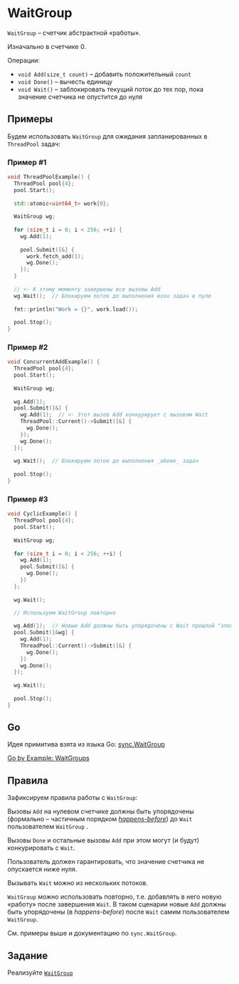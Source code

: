 # WaitGroup

`WaitGroup` – счетчик абстрактной «работы».

Изначально в счетчике 0.

Операции:
- `void Add(size_t count)` – добавить положительный `count`
- `void Done()` – вычесть единицу
- `void Wait()` – заблокировать текущий поток до тех пор, пока значение счетчика не опустится до нуля

## Примеры

Будем использовать `WaitGroup` для ожидания запланированных в `ThreadPool` задач:

### Пример #1

```cpp
void ThreadPoolExample() {
  ThreadPool pool{4};
  pool.Start();
  
  std::atomic<uint64_t> work{0};
  
  WaitGroup wg;
  
  for (size_t i = 0; i < 256; ++i) {
    wg.Add(1);
    
    pool.Submit([&] {
      work.fetch_add(1);
      wg.Done();
    });
  }
  
  // <- К этому моменту завершены все вызовы Add
  wg.Wait();  // Блокируем поток до выполнения всех задач в пуле
  
  fmt::println("Work = {}", work.load());
  
  pool.Stop();
}
```

### Пример #2

```cpp
void ConcurrentAddExample() {
  ThreadPool pool{4};
  pool.Start();
  
  WaitGroup wg;
  
  wg.Add(1);
  pool.Submit([&] {
    wg.Add(1);  // <- Этот вызов Add конкурирует с вызовом Wait
    ThreadPool::Current()->Submit([&] {
      wg.Done();
    });
    wg.Done();
  });
  
  wg.Wait();  // Блокируем поток до выполнения _обеих_ задач
  
  pool.Stop();
}
```

### Пример #3

```cpp
void CyclicExample() {
  ThreadPool pool{4};
  pool.Start();
  
  WaitGroup wg;
  
  for (size_t i = 0; i < 256; ++i) {
    wg.Add(1);
    pool.Submit([&] {
      wg.Done();
    })
  };
   
  wg.Wait();

  // Используем WaitGroup повторно
  
  wg.Add(1);  // Новые Add должны быть упорядочены с Wait прошлой "эпохи"
  pool.Submit([&wg] {
    wg.Add(1);
    ThreadPool::Current()->Submit([&] {
      wg.Done();
    })
    wg.Done();
  });
  
  wg.Wait();
  
  pool.Stop();
}
```

## Go

Идея примитива взята из языка Go: [sync.WaitGroup](https://pkg.go.dev/sync#WaitGroup)

[Go by Example: WaitGroups](https://gobyexample.com/waitgroups)

## Правила

Зафиксируем правила работы с `WaitGroup`:

Вызовы `Add` на нулевом счетчике должны быть упорядочены (формально – частичным порядком [_happens-before_](https://eel.is/c++draft/intro.races#def:happens_before)) до `Wait` пользователем `WaitGroup` .

Вызовы `Done` и остальные вызовы `Add` при этом могут (и будут) конкурировать с `Wait`.

Пользователь должен гарантировать, что значение счетчика не опускается ниже нуля.

Вызывать `Wait` можно из нескольких потоков.

`WaitGroup` можно использовать повторно, т.е. добавлять в него новую «работу» после завершения `Wait`. 
В таком сценарии новые `Add` должны быть упорядочены (в _happens-before_) после `Wait` самим пользователем `WaitGroup`.

См. примеры выше и документацию по `sync.WaitGroup`.

## Задание

Реализуйте [`WaitGroup`](wait_group.hpp)
